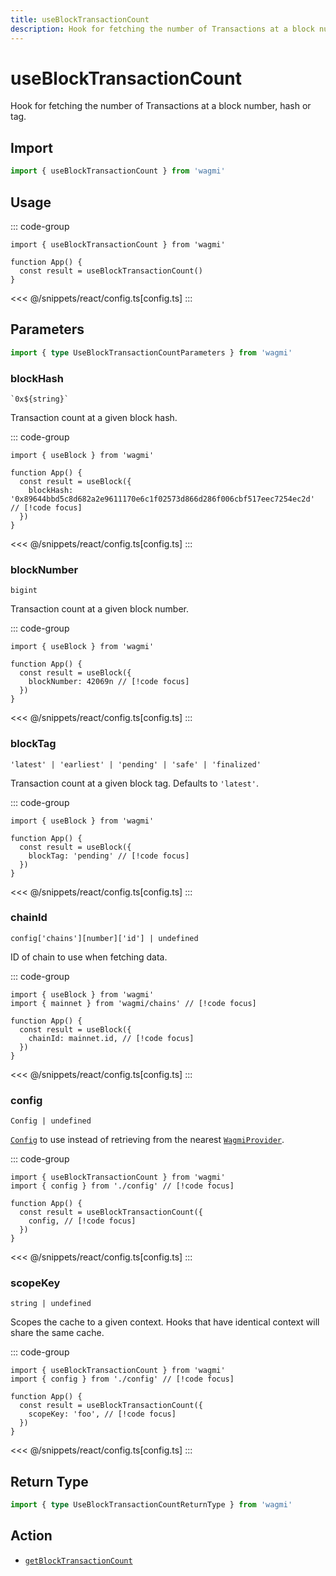 ```yaml
---
title: useBlockTransactionCount
description: Hook for fetching the number of Transactions at a block number, hash or tag.
---
```


<script setup>
const packageName = 'wagmi'
const actionName = 'getBlockTransactionCount'
const typeName = 'GetBlockTransactionCount'
const TData = 'bigint'
const TError = 'GetBlockTransactionCountErrorType'
</script>

# useBlockTransactionCount

Hook for fetching the number of Transactions at a block number, hash or tag.

## Import

```ts
import { useBlockTransactionCount } from 'wagmi'
```

## Usage

::: code-group
```tsx [index.tsx]
import { useBlockTransactionCount } from 'wagmi'

function App() {
  const result = useBlockTransactionCount()
}
```
<<< @/snippets/react/config.ts[config.ts]
:::

## Parameters

```ts
import { type UseBlockTransactionCountParameters } from 'wagmi'
```

### blockHash

`` `0x${string}` ``

Transaction count at a given block hash.

::: code-group
```tsx [index.tsx]
import { useBlock } from 'wagmi'

function App() {
  const result = useBlock({
    blockHash: '0x89644bbd5c8d682a2e9611170e6c1f02573d866d286f006cbf517eec7254ec2d' // [!code focus]
  })
}
```
<<< @/snippets/react/config.ts[config.ts]
:::

### blockNumber

`` bigint ``

Transaction count at a given block number.

::: code-group
```tsx [index.tsx]
import { useBlock } from 'wagmi'

function App() {
  const result = useBlock({
    blockNumber: 42069n // [!code focus]
  })
}
```
<<< @/snippets/react/config.ts[config.ts]
:::

### blockTag

`` 'latest' | 'earliest' | 'pending' | 'safe' | 'finalized' ``

Transaction count at a given block tag. Defaults to `'latest'`.

::: code-group
```tsx [index.tsx]
import { useBlock } from 'wagmi'

function App() {
  const result = useBlock({
    blockTag: 'pending' // [!code focus]
  })
}
```
<<< @/snippets/react/config.ts[config.ts]
:::

### chainId

`config['chains'][number]['id'] | undefined`

ID of chain to use when fetching data.

::: code-group
```tsx [index.tsx]
import { useBlock } from 'wagmi'
import { mainnet } from 'wagmi/chains' // [!code focus]

function App() {
  const result = useBlock({
    chainId: mainnet.id, // [!code focus]
  })
}
```
<<< @/snippets/react/config.ts[config.ts]
:::

### config

`Config | undefined`

[`Config`](/react/api/createConfig#config) to use instead of retrieving from the nearest [`WagmiProvider`](/react/api/WagmiProvider).

::: code-group
```tsx [index.tsx]
import { useBlockTransactionCount } from 'wagmi'
import { config } from './config' // [!code focus]

function App() {
  const result = useBlockTransactionCount({
    config, // [!code focus]
  })
}
```
<<< @/snippets/react/config.ts[config.ts]
:::

### scopeKey

`string | undefined`

Scopes the cache to a given context. Hooks that have identical context will share the same cache.

::: code-group
```tsx [index.tsx]
import { useBlockTransactionCount } from 'wagmi'
import { config } from './config' // [!code focus]

function App() {
  const result = useBlockTransactionCount({
    scopeKey: 'foo', // [!code focus]
  })
}
```
<<< @/snippets/react/config.ts[config.ts]
:::


<!--@include: @shared/query-options.md-->

## Return Type

```ts
import { type UseBlockTransactionCountReturnType } from 'wagmi'
```

<!--@include: @shared/query-result.md-->

<!--@include: @shared/query-imports.md-->

## Action

- [`getBlockTransactionCount`](/core/api/actions/getBlockTransactionCount)
